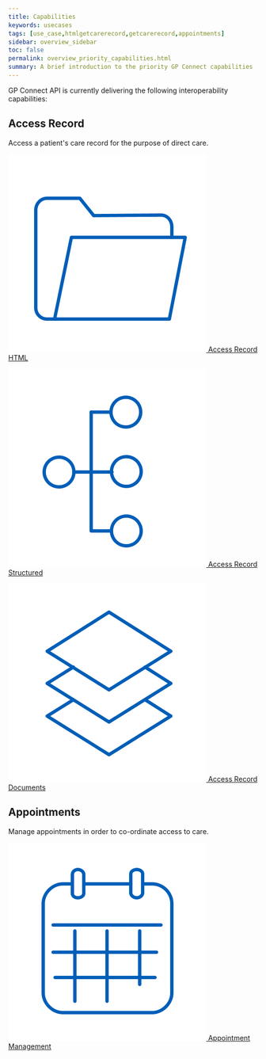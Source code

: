 ```yaml
---
title: Capabilities
keywords: usecases
tags: [use_case,htmlgetcarerecord,getcarerecord,appointments]
sidebar: overview_sidebar
toc: false
permalink: overview_priority_capabilities.html
summary: A brief introduction to the priority GP Connect capabilities
---
```



GP Connect API is currently delivering the following interoperability capabilities:

## Access Record ##
Access a patient's care record for the purpose of direct care.

[![Img](images/overview/Folder_1_Blue.png) Access Record HTML](accessrecord.html)

[![Img](images/overview/Organisation_chart_vertical_Blue.png) Access Record Structured](accessrecord_structured.html)

[![Img](images/overview/Layers_Blue.png) Access Record Documents](accessrecord_documents.html)

## Appointments ##
Manage appointments in order to co-ordinate access to care.

[![Img](images/overview/Calendar_Blue.png) Appointment Management](appointments.html)

